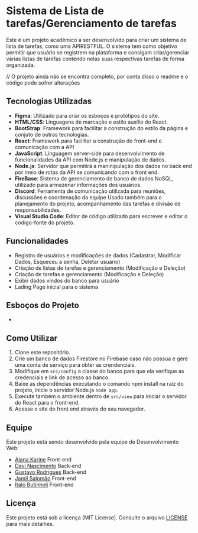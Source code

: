 # Sistema de Lista de tarefas/Gerenciamento de tarefas

Este é um projeto acadêmico a ser desenvolvido para criar um sistema de lista de tarefas, como uma APIRESTFUL. O sistema tem como objetivo permitir que usuário se registrem na plataforma e consigam criar/gerenciar várias listas de tarefas contendo nelas suas respectivas tarefas de forma organizada.

// O projeto ainda não se encontra completo, por conta disso o readme e o código pode sofrer alterações

## Tecnologias Utilizadas

- **Figma**: Utilizado para criar os esboços e protótipos do site.
- **HTML/CSS**: Linguagens de marcação e estilo auxílio do React.
- **BootStrap**: Framework para facilitar a construção do estilo da página e conjuto de outras tecnologias.
- **React**: Framework para facilitar a construção do front-end e comunicação com a API
- **JavaScript**: Linguagem server-side para desenvolvimento de funcionalidades da API com Node.js e manipulação de dados.
- **Node.js**: Servidor que permitirá a maninipulação dos dados no back end por meio de rotas da API se comunicando com o front end.
- **FireBase**: Sistema de gerenciamento de banco de dados NoSQL, utilizado para armazenar informações dos usuários.
- **Discord**: Ferramenta de comunicação utilizada para reuniões, discussões e coordenação da equipe Usado também para o planejamento do projeto, acompanhamento das tarefas e divisão de responsabilidades.
- **Visual Studio Code**: Editor de código utilizado para escrever e editar o código-fonte do projeto.

## Funcionalidades

- Registro de usuários e modificações de dados (Cadastrar, Modificar Dados, Esqueceu a senha, Deletar usuário)
- Criação de listas de tarefas e gerenciamento (Modificação e Deleção)
- Criação de tarefas e gerenciamento (Modificação e Deleção)
- Exibir dados vindos do banco para usuário
- Lading Page inicial para o sistema

## Esboços do Projeto

- 

## Como Utilizar

1. Clone este repositório.
2. Crie um banco de dados Firestore no Firebase caso não possua e gere uma conta de serviço para obter as crendenciais.
3. Modifique em `src/config` a classe do banco para que ela verifique as credenciais e link de acesso ao banco.
4. Baixe as dependências executando o comando npm install na raiz do projeto, inicie o servidor Node.js `node app`.
5. Execute também o ambiente dentro de `src/view` para iniciar o servidor do React para o front-end.
6. Acesse o site do front end através do seu navegador.

## Equipe

Este projeto está sendo desenvolvido pela equipe de Desenvolvimento Web:

- [Alana Karine](https://github.com/AlanaK2) Front-end
- [Davi Nascimento](https://github.com/zedark860) Back-end
- [Gustavo Rodrigues](https://github.com/Gvcrodrigues99) Back-end
- [Jamil Salomão](https://github.com/jamilsalomao) Front-end
- [Italo Butinholi](https://github.com/ItaloBM) Front-end

## Licença

Este projeto está sob a licença [MIT License]. Consulte o arquivo [LICENSE](LICENSE) para mais detalhes.
